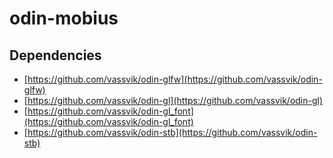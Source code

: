 # odin-mobius

## Dependencies

 - [https://github.com/vassvik/odin-glfw](https://github.com/vassvik/odin-glfw)
 - [https://github.com/vassvik/odin-gl](https://github.com/vassvik/odin-gl)
 - [https://github.com/vassvik/odin-gl_font](https://github.com/vassvik/odin-gl_font)
 - [https://github.com/vassvik/odin-stb](https://github.com/vassvik/odin-stb)
